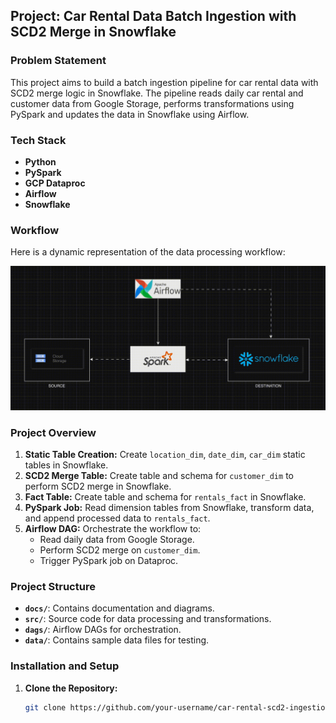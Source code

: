 ## Project: Car Rental Data Batch Ingestion with SCD2 Merge in Snowflake

### Problem Statement
This project aims to build a batch ingestion pipeline for car rental data with SCD2 merge logic in Snowflake. 
The pipeline reads daily car rental and customer data from Google Storage, performs transformations using PySpark and updates the data in Snowflake using Airflow.


### Tech Stack
- **Python**
- **PySpark**
- **GCP Dataproc**
- **Airflow**
- **Snowflake**

### Workflow
Here is a dynamic representation of the data processing workflow:

![Workflow Animation](docs/workflow_animation.gif)


### Project Overview
1. **Static Table Creation:** Create `location_dim`, `date_dim`, `car_dim` static tables in Snowflake.
2. **SCD2 Merge Table:** Create table and schema for `customer_dim` to perform SCD2 merge in Snowflake.
3. **Fact Table:** Create table and schema for `rentals_fact` in Snowflake.
4. **PySpark Job:** Read dimension tables from Snowflake, transform data, and append processed data to `rentals_fact`.
5. **Airflow DAG:** Orchestrate the workflow to:
   - Read daily data from Google Storage.
   - Perform SCD2 merge on `customer_dim`.
   - Trigger PySpark job on Dataproc.

### Project Structure
- **`docs/`**: Contains documentation and diagrams.
- **`src/`**: Source code for data processing and transformations.
- **`dags/`**: Airflow DAGs for orchestration.
- **`data/`**: Contains sample data files for testing.

### Installation and Setup
1. **Clone the Repository:**
   ```bash
   git clone https://github.com/your-username/car-rental-scd2-ingestion-snowflake.git

